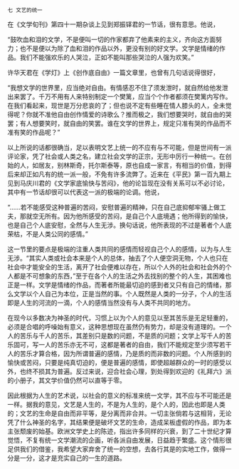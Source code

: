     七 文艺的统一 

   在《文学旬刊》第四十一期杂谈上见到郑振铎君的一节话，很有意思。他说，

   “鼓吹血和泪的文学，不是便叫一切的作家都弃了他素来的主义，齐向这方面努力；也不是便以为除了血和泪的作品以外，更没有别的好文学。文学是情绪的作品。我们不能强欢乐的人哭泣，正如不能叫那些哭泣的人强为欢笑。”

   许华天君在《学灯》上《创作底自由》一篇文章里，也曾有几句话说得很好，

   “我想文学的世界里，应当绝对自由。有情感忍不住了须发泄时，就自然给他发泄出来罢了。千万不用有人来特别制定一个樊篱，应当个个作者都须在樊篱内写作。在我们看起来，现世是万分悲哀的了；但也说不定有些睡在情人膝头的人，全未觉得呢？你就不准他自由创作情爱的诗歌么？推而极之，我们想要哭时，就自由的哭罢；有人想要笑时，就自由的笑罢。谁在文学的世界上，规定只准有哭的作品而不准有笑的作品呢？”

   以上所说的话都很确当，足以表明文艺上统一的不应有与不可能，但是世间有一派评论家，凭了社会或人类之名，建立社会文学的正宗，无形中厉行一种统一。在创始的人，如居友，别林斯奇，托尔斯泰等，原也自成一家言，有相当的价值，到得后来却正如凡有的统一派一般，不免有许多流弊了。近来在《平民》第一百九期上见到马庆川君的《文学家底愉快与苦闷》，他的论旨现在没有关系可以不必讨论，其中有一节话却很可以代表这一派的极端的论调。他说，

   “……若不能感受这种普遍的苦闷，安慰普遍的精神，只在自己底抑郁牢骚上做工夫，那就空无所有。因为他所感受的苦闷，是自己个人底境遇；他所得到的愉快，也是自己个人底安慰，全然与人生无涉。换句话说，他所表现的不过是著者个人底荣枯，不是人类公同的感情。”

   这一节里的要点是极端的注重人类共同的感情而轻视自己个人的感情，以为与人生无涉。“其实人类或社会本来是个人的总体，抽去了个人便空洞无物，个人也只在社会中才能安全的生活，离开了社会便难以存在，所以个人外的社会和社会外的个人都是不可想象的东西，”至于在各个人的生活之外去找别的整个的人生，其困难也正是一样。文学是情绪的作品，而著者所能最切迫的感到者又只有自己的情绪，那么文学以个人自己为本位，正是当然的事。个人既然是人类的一分子，个人的生活即是人生的河流的一滴，个人的感情当然没有与人类不共同的地方。

   在现今以多数决为神圣的时代，习惯上以为个人的意见以至其苦乐是无足轻重的，必须是合唱的呼噪始有意义，这种思想现在虽然仍有势力，却是没有道理的。一个人的苦乐与千人的苦乐，其差别只是数的问题，不是质的问题；文学上写千人的苦乐固可，写一人的苦乐亦无不可，这都是著者的自由，我们不能规定至少须写若干人的苦乐才算合格，因为所谓普遍的感情，乃是质的而非数的问题。个人所感到的愉快或苦闷，只要是纯真切迫的，便是普遍的感情，即使超越群众的一时的感受以外，也终不损其为普遍。反过来说，迎合社会心理，到处得到欢迎的《礼拜六》派的小册子，其文学价值仍然可以直等于零。

   因此根据为人生的艺术说，以社会的意义的标准来统一文学，其不应与不可能还是一样。据我的意见，文艺是人生的，不是为人生的，是个人的，因此也即是人类的；文艺的生命是自由而非平等，是分离而非合并。一切主张倘若与这相背，无论凭了什么神圣的名字，其结果便是破坏文艺的生命，造成呆板虚假的作品，即为本主张颓废的始基。欧洲文学史上的陈迹，指出许多同样的兴衰，到了二十世纪才算觉悟，不复有统一文学潮流的企画，听各派自由发展，日益趋于繁盛。这个情形很足供我们的借鉴，我希望大家弃舍了统一的空想，去各行其是的实地工作，做得一分是一分，这才是充实自己的一生的道路。


